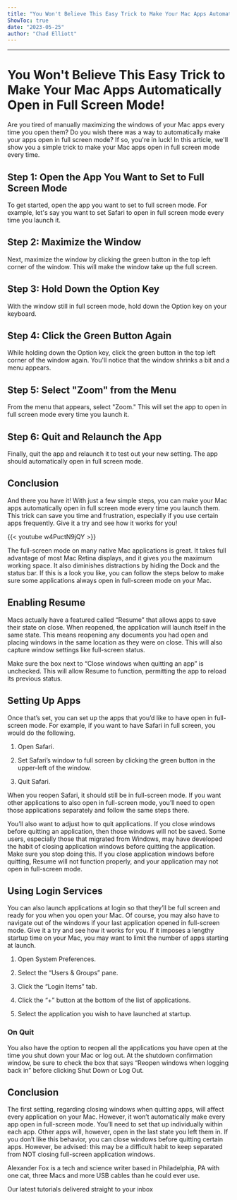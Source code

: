 ```yaml
---
title: "You Won't Believe This Easy Trick to Make Your Mac Apps Automatically Open in Full Screen Mode!"
ShowToc: true 
date: "2023-05-25"
author: "Chad Elliott"
---
```

*****
# You Won't Believe This Easy Trick to Make Your Mac Apps Automatically Open in Full Screen Mode!

Are you tired of manually maximizing the windows of your Mac apps every time you open them? Do you wish there was a way to automatically make your apps open in full screen mode? If so, you're in luck! In this article, we'll show you a simple trick to make your Mac apps open in full screen mode every time.

## Step 1: Open the App You Want to Set to Full Screen Mode

To get started, open the app you want to set to full screen mode. For example, let's say you want to set Safari to open in full screen mode every time you launch it.

## Step 2: Maximize the Window

Next, maximize the window by clicking the green button in the top left corner of the window. This will make the window take up the full screen.

## Step 3: Hold Down the Option Key

With the window still in full screen mode, hold down the Option key on your keyboard.

## Step 4: Click the Green Button Again

While holding down the Option key, click the green button in the top left corner of the window again. You'll notice that the window shrinks a bit and a menu appears.

## Step 5: Select "Zoom" from the Menu

From the menu that appears, select "Zoom." This will set the app to open in full screen mode every time you launch it.

## Step 6: Quit and Relaunch the App

Finally, quit the app and relaunch it to test out your new setting. The app should automatically open in full screen mode.

## Conclusion

And there you have it! With just a few simple steps, you can make your Mac apps automatically open in full screen mode every time you launch them. This trick can save you time and frustration, especially if you use certain apps frequently. Give it a try and see how it works for you!

{{< youtube w4PuctN9jQY >}} 



The full-screen mode on many native Mac applications is great. It takes full advantage of most Mac Retina displays, and it gives you the maximum working space. It also diminishes distractions by hiding the Dock and the status bar. If this is a look you like, you can follow the steps below to make sure some applications always open in full-screen mode on your Mac.
 
## Enabling Resume
 
Macs actually have a featured called “Resume” that allows apps to save their state on close. When reopened, the application will launch itself in the same state. This means reopening any documents you had open and placing windows in the same location as they were on close. This will also capture window settings like full-screen status.
 

 
Make sure the box next to “Close windows when quitting an app” is unchecked. This will allow Resume to function, permitting the app to reload its previous status.
 
## Setting Up Apps
 
Once that’s set, you can set up the apps that you’d like to have open in full-screen mode. For example, if you want to have Safari in full screen, you would do the following.
 
1. Open Safari.
 
2. Set Safari’s window to full screen by clicking the green button in the upper-left of the window.
 
3. Quit Safari.
 
When you reopen Safari, it should still be in full-screen mode. If you want other applications to also open in full-screen mode, you’ll need to open those applications separately and follow the same steps there.
 
You’ll also want to adjust how to quit applications. If you close windows before quitting an application, then those windows will not be saved. Some users, especially those that migrated from Windows, may have developed the habit of closing application windows before quitting the application. Make sure you stop doing this. If you close application windows before quitting, Resume will not function properly, and your application may not open in full-screen mode.
 
## Using Login Services
 
You can also launch applications at login so that they’ll be full screen and ready for you when you open your Mac. Of course, you may also have to navigate out of the windows if your last application opened in full-screen mode. Give it a try and see how it works for you. If it imposes a lengthy startup time on your Mac, you may want to limit the number of apps starting at launch.
 
1. Open System Preferences.
 
2. Select the “Users & Groups” pane.
 
3. Click the “Login Items” tab.
 
4. Click the “+” button at the bottom of the list of applications.
 
5. Select the application you wish to have launched at startup.
 
### On Quit
 
You also have the option to reopen all the applications you have open at the time you shut down your Mac or log out. At the shutdown confirmation window, be sure to check the box that says “Reopen windows when logging back in” before clicking Shut Down or Log Out.
 
## Conclusion
 
The first setting, regarding closing windows when quitting apps, will affect every application on your Mac. However, it won’t automatically make every app open in full-screen mode. You’ll need to set that up individually within each app. Other apps will, however, open in the last state you left them in. If you don’t like this behavior, you can close windows before quitting certain apps. However, be advised: this may be a difficult habit to keep separated from NOT closing full-screen application windows.
 
Alexander Fox is a tech and science writer based in Philadelphia, PA with one cat, three Macs and more USB cables than he could ever use.
 
Our latest tutorials delivered straight to your inbox




